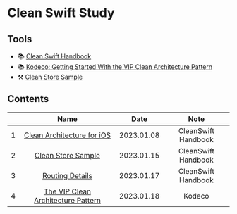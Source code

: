 # Clean Swift Study

## Tools

- 📚 [Clean Swift Handbook](https://clean-swift.com/handbook/)
- 📚 [Kodeco: Getting Started With the VIP Clean Architecture Pattern](https://www.kodeco.com/29416318-getting-started-with-the-vip-clean-architecture-pattern)
- ⚒️ [Clean Store Sample](https://github.com/Clean-Swift/CleanStore)

## Contents

|     |                                     Name                                      |    Date    |        Note         |
| :-: | :---------------------------------------------------------------------------: | :--------: | :-----------------: |
|  1  |         [Clean Architecture for iOS](./clean-architecture-for-ios.md)         | 2023.01.08 | CleanSwift Handbook |
|  2  |                 [Clean Store Sample](./clean-store-sample.md)                 | 2023.01.15 | CleanSwift Handbook |
|  3  |                    [Routing Details](./routing-details.md)                    | 2023.01.17 | CleanSwift Handbook |
|  4  | [The VIP Clean Architecture Pattern](./the-vip-clean-architecture-pattern.md) | 2023.01.18 |       Kodeco        |
